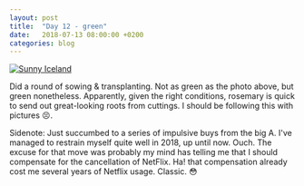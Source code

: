 ```yaml
---
layout: post
title:  "Day 12 - green"
date:   2018-07-13 08:00:00 +0200
categories: blog
---
```

<a data-flickr-embed="true"  href="https://www.flickr.com/photos/137491954@N07/41466611200/in/album-72157698793520715/" title="Untitled"><img src="https://farm1.staticflickr.com/836/41466611200_ad7b24e97c_k.jpg" alt="Sunny Iceland"></a><script async src="//embedr.flickr.com/assets/client-code.js" charset="utf-8"></script>

Did a round of sowing & transplanting. Not as green as the photo above, but green nonetheless. Apparently, given the right conditions, rosemary is quick to send out great-looking roots from cuttings. I should be following this with pictures 😣.

Sidenote: Just succumbed to a series of impulsive buys from the big A. I've managed to restrain myself quite well in 2018, up until now. Ouch. The excuse for that  move was probably my mind has telling me that I should compensate for the cancellation of NetFlix. Ha! that compensation already cost me several years of Netflix usage. Classic. 😳
